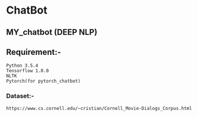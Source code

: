 # ChatBot

## MY_chatbot (DEEP NLP)

## Requirement:-
    Python 3.5.4
    Tensorflow 1.0.0
    NLTK
    Pytorch(for pytorch_chatbot)
   
### Dataset:-
    https://www.cs.cornell.edu/~cristian/Cornell_Movie-Dialogs_Corpus.html

